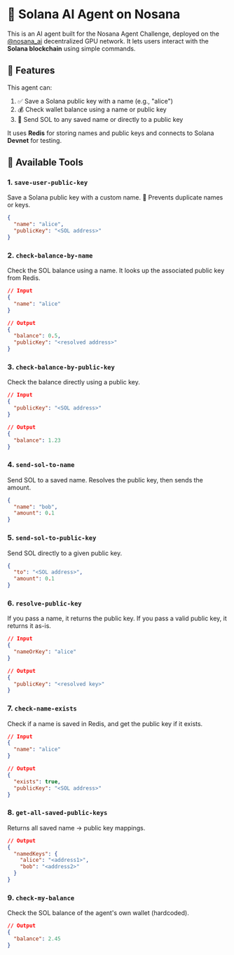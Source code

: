 # 🧠 Solana AI Agent on Nosana

This is an AI agent built for the Nosana Agent Challenge, deployed on the [@nosana_ai](https://nosana.ai) decentralized GPU network. It lets users interact with the **Solana blockchain** using simple commands.

## 🚀 Features

This agent can:
1. ✅ Save a Solana public key with a name (e.g., "alice")
2. 💰 Check wallet balance using a name or public key
3. 🔁 Send SOL to any saved name or directly to a public key

It uses **Redis** for storing names and public keys and connects to Solana **Devnet** for testing.

## 🧰 Available Tools

### 1. `save-user-public-key`
Save a Solana public key with a custom name. 🔐 Prevents duplicate names or keys.

```json
{
  "name": "alice",
  "publicKey": "<SOL address>"
}
```

### 2. `check-balance-by-name`
Check the SOL balance using a name. It looks up the associated public key from Redis.

```json
// Input
{
  "name": "alice"
}

// Output
{
  "balance": 0.5,
  "publicKey": "<resolved address>"
}
```

### 3. `check-balance-by-public-key`
Check the balance directly using a public key.

```json
// Input
{
  "publicKey": "<SOL address>"
}

// Output
{
  "balance": 1.23
}
```

### 4. `send-sol-to-name`
Send SOL to a saved name. Resolves the public key, then sends the amount.

```json
{
  "name": "bob",
  "amount": 0.1
}
```

### 5. `send-sol-to-public-key`
Send SOL directly to a given public key.

```json
{
  "to": "<SOL address>",
  "amount": 0.1
}
```

### 6. `resolve-public-key`
If you pass a name, it returns the public key. If you pass a valid public key, it returns it as-is.

```json
// Input
{
  "nameOrKey": "alice"
}

// Output
{
  "publicKey": "<resolved key>"
}
```

### 7. `check-name-exists`
Check if a name is saved in Redis, and get the public key if it exists.

```json
// Input
{
  "name": "alice"
}

// Output
{
  "exists": true,
  "publicKey": "<SOL address>"
}
```

### 8. `get-all-saved-public-keys`
Returns all saved name → public key mappings.

```json
// Output
{
  "namedKeys": {
    "alice": "<address1>",
    "bob": "<address2>"
  }
}
```

### 9. `check-my-balance`
Check the SOL balance of the agent's own wallet (hardcoded).

```json
// Output
{
  "balance": 2.45
}
```


